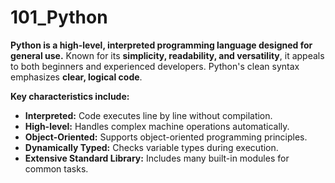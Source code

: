 # 101_Python
**Python is a high-level, interpreted programming language designed for general use.** Known for its **simplicity, readability, and versatility**, it appeals to both beginners and experienced developers. Python's clean syntax emphasizes **clear, logical code**.

**Key characteristics include:**

- **Interpreted:** Code executes line by line without compilation.
- **High-level:** Handles complex machine operations automatically.
- **Object-Oriented:** Supports object-oriented programming principles.
- **Dynamically Typed:** Checks variable types during execution.
- **Extensive Standard Library:** Includes many built-in modules for common tasks.
